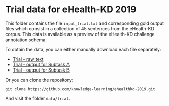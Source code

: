 # Trial data for eHealth-KD 2019

This folder contains the file `input_trial.txt` and corresponding gold output files which consist in a collection of 45 sentences from the eHealth-KD corpus. This data is available as a preview of the eHealth-KD challenge annotation schema.

To obtain the data, you can either manually download each file separately:

* [Trial - raw text](https://raw.githubusercontent.com/knowledge-learning/ehealthkd-2019/master/data/trial/input_trial.txt)
* [Trial - output for Subtask A](https://raw.githubusercontent.com/knowledge-learning/ehealthkd-2019/master/data/trial/output_a_trial.txt)
* [Trial - output for Subtask B](https://raw.githubusercontent.com/knowledge-learning/ehealthkd-2019/master/data/trial/output_b_trial.txt)

Or you can clone the repository:

```
git clone https://github.com/knowledge-learning/ehealthkd-2019.git
```

And visit the folder `data/trial`.
